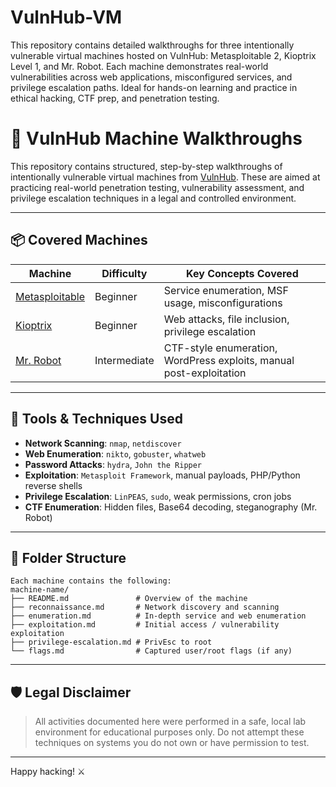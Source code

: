 # VulnHub-VM
This repository contains detailed walkthroughs for three intentionally vulnerable virtual machines hosted on VulnHub: Metasploitable 2, Kioptrix Level 1, and Mr. Robot. Each machine demonstrates real-world vulnerabilities across web applications, misconfigured services, and privilege escalation paths. Ideal for hands-on learning and practice in ethical hacking, CTF prep, and penetration testing.

# 🧱 VulnHub Machine Walkthroughs

This repository contains structured, step-by-step walkthroughs of intentionally vulnerable virtual machines from [VulnHub](https://www.vulnhub.com/). These are aimed at practicing real-world penetration testing, vulnerability assessment, and privilege escalation techniques in a legal and controlled environment.

---

## 📦 Covered Machines

| Machine        | Difficulty | Key Concepts Covered                               |
|----------------|------------|----------------------------------------------------|
| [Metasploitable](./metasploitable/) | Beginner   | Service enumeration, MSF usage, misconfigurations  |
| [Kioptrix](./kioptrix/)             | Beginner   | Web attacks, file inclusion, privilege escalation  |
| [Mr. Robot](./mr-robot/)            | Intermediate | CTF-style enumeration, WordPress exploits, manual post-exploitation |

---

## 🧰 Tools & Techniques Used

- **Network Scanning**: `nmap`, `netdiscover`
- **Web Enumeration**: `nikto`, `gobuster`, `whatweb`
- **Password Attacks**: `hydra`, `John the Ripper`
- **Exploitation**: `Metasploit Framework`, manual payloads, PHP/Python reverse shells
- **Privilege Escalation**: `LinPEAS`, `sudo`, weak permissions, cron jobs
- **CTF Enumeration**: Hidden files, Base64 decoding, steganography (Mr. Robot)

---

## 📁 Folder Structure
```
Each machine contains the following:
machine-name/
├── README.md               # Overview of the machine
├── reconnaissance.md       # Network discovery and scanning
├── enumeration.md          # In-depth service and web enumeration
├── exploitation.md         # Initial access / vulnerability exploitation
├── privilege-escalation.md # PrivEsc to root
└── flags.md                # Captured user/root flags (if any)
```

---

## 🛡️ Legal Disclaimer

> All activities documented here were performed in a safe, local lab environment for educational purposes only. Do not attempt these techniques on systems you do not own or have permission to test.

---

Happy hacking! ⚔️
